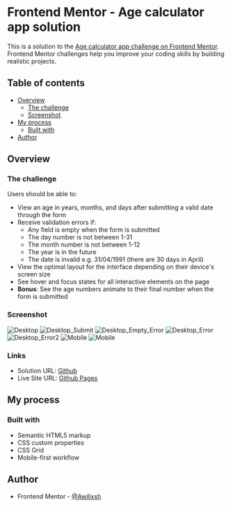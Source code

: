 # Frontend Mentor - Age calculator app solution

This is a solution to the [Age calculator app challenge on Frontend Mentor](https://www.frontendmentor.io/challenges/age-calculator-app-dF9DFFpj-Q). Frontend Mentor challenges help you improve your coding skills by building realistic projects. 

## Table of contents

- [Overview](#overview)
  - [The challenge](#the-challenge)
  - [Screenshot](#screenshot)
- [My process](#my-process)
  - [Built with](#built-with)
- [Author](#author)

## Overview

### The challenge

Users should be able to:

- View an age in years, months, and days after submitting a valid date through the form
- Receive validation errors if:
  - Any field is empty when the form is submitted
  - The day number is not between 1-31
  - The month number is not between 1-12
  - The year is in the future
  - The date is invalid e.g. 31/04/1991 (there are 30 days in April)
- View the optimal layout for the interface depending on their device's screen size
- See hover and focus states for all interactive elements on the page
- **Bonus**: See the age numbers animate to their final number when the form is submitted

### Screenshot

![Desktop](./screenshot_desktop.png)
![Desktop_Submit](./screenshot_desktop-submit.png)
![Desktop_Empty_Error](./screenshot_desktop-empty.png)
![Desktop_Error](./screenshot_desktop-error.png)
![Desktop_Error2](./screenshot_desktop-error2.png)
![Mobile](./screenshot_mobile.png)
![Mobile](./screenshot_mobile-submit.png)


### Links

- Solution URL: [Github](https://github.com/Awilixsh/Age-Calculator-App---Frontend-Mentor)
- Live Site URL: [Github Pages](https://awilixsh.github.io/Age-Calculator-App---Frontend-Mentor/)

## My process

### Built with

- Semantic HTML5 markup
- CSS custom properties
- CSS Grid
- Mobile-first workflow

## Author

- Frontend Mentor - [@Awilixsh](https://www.frontendmentor.io/profile/Awilixsh)